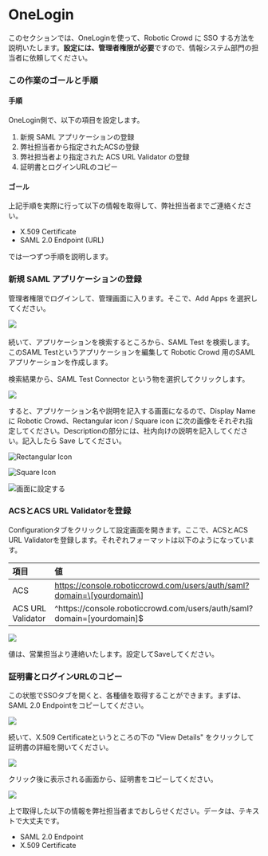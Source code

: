 # OneLogin

このセクションでは、OneLoginを使って、Robotic Crowd に SSO する方法を説明いたします。**設定には、管理者権限が必要**ですので、情報システム部門の担当者に依頼してください。

### この作業のゴールと手順

#### 手順

OneLogin側で、以下の項目を設定します。

1. 新規 SAML アプリケーションの登録
2. 弊社担当者から指定されたACSの登録
3. 弊社担当者より指定された ACS URL Validator の登録
4. 証明書とログインURLのコピー

#### ゴール

上記手順を実際に行って以下の情報を取得して、弊社担当者までご連絡ください。

* X.509 Certificate
* SAML 2.0 Endpoint \(URL\)

では一つずつ手順を説明します。

### 新規 SAML アプリケーションの登録

管理者権限でログインして、管理画面に入ります。そこで、Add Apps を選択してください。

![&#x3000;](../.gitbook/assets/sukurnshotto2019-05-2481233.png)

続いて、アプリケーションを検索するところから、SAML Test を検索します。このSAML Testというアプリケーションを編集して Robotic Crowd 用のSAMLアプリケーションを作成します。

検索結果から、SAML Test Connector という物を選択してクリックします。

![](../.gitbook/assets/sukurnshotto2019-05-2474217.png)

すると、アプリケーション名や説明を記入する画面になるので、Display Name に Robotic Crowd、Rectangular icon / Square icon に次の画像をそれぞれ指定してください。Descriptionの部分には、社内向けの説明を記入してください。記入したら Save してください。

![Rectangular Icon](../.gitbook/assets/rclogo_rec_tcolor_1024.png)

![Square Icon](../.gitbook/assets/rclogocat_squ_tcolor_1024.png)

![&#x753B;&#x9762;&#x306B;&#x8A2D;&#x5B9A;&#x3059;&#x308B;](../.gitbook/assets/sukurnshotto2019-05-2474337.png)

### ACSとACS URL Validatorを登録

Configurationタブをクリックして設定画面を開きます。ここで、ACSとACS URL Validatorを登録します。それぞれフォーマットは以下のようになっています。

| 項目 | 値 |
| :--- | :--- |
| ACS | https://console.roboticcrowd.com/users/auth/saml?domain=\[yourdomain\] |
| ACS URL Validator | ^https:\/\/console\.roboticcrowd\.com\/users\/auth\/saml?domain=\[yourdomain\]$ |

![](../.gitbook/assets/sukurnshotto2019-05-2480349.png)

値は、営業担当より連絡いたします。設定してSaveしてください。

### 証明書とログインURLのコピー

この状態でSSOタブを開くと、各種値を取得することができます。まずは、SAML 2.0 Endpointをコピーしてください。

![](../.gitbook/assets/sukurnshotto2019-05-2480453%20%281%29.png)

続いて、X.509 Certificateというところの下の "View Details" をクリックして証明書の詳細を開いてください。

![](../.gitbook/assets/sukurnshotto2019-05-2480453.png)

クリック後に表示される画面から、証明書をコピーしてください。

![](../.gitbook/assets/sukurnshotto2019-05-2480531.png)

上で取得した以下の情報を弊社担当者までおしらせください。データは、テキストで大丈夫です。

* SAML 2.0 Endpoint
* X.509 Certificate

